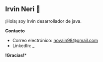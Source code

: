 ## Irvin Neri 👋
¡Hola¡ soy Irvin desarrollador de java.

**Contacto**
* Correo electrónico: novain98@gmail.com
* LinkedIn: _

**!Gracias!***
